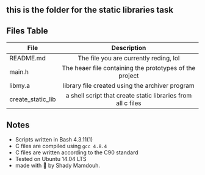 ## this is the folder for the static libraries task

Files Table
------------
| File          | Description   |
| ------------- |:-------------:|
| README.md     | The file you are currently reding, lol | 
| main.h     | The heaer file containing the prototypes of the project      |
| libmy.a | library file created using the archiver program    | 
| create_static_lib | a shell script that create static libraries from all c files|

## Notes
* Scripts written in Bash 4.3.11(1)
* C files are compiled using `gcc 4.8.4`
* C files are written according to the C90 standard
* Tested on Ubuntu 14.04 LTS
* made with :heartbeat: by Shady Mamdouh.
